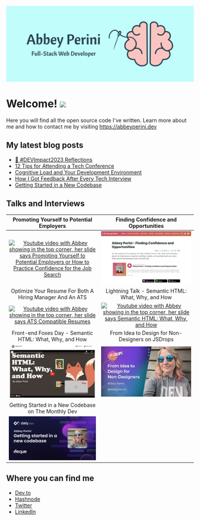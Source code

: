 ![Logo Banner](logobanner.png)

# Welcome! <img src="https://media.giphy.com/media/hvRJCLFzcasrR4ia7z/giphy.gif" width="25px">
Here you will find all the open source code I've written. Learn more about me and how to contact me by visiting https://abbeyperini.dev

## My latest blog posts 
<!-- MEDIUM-STORY-LIST:START -->
- [🌟 #DEVImpact2023 Reflections](https://dev.to/abbeyperini/devimpact2023-reflections-3p32)
- [12 Tips for Attending a Tech Conference](https://dev.to/abbeyperini/12-tips-for-attending-a-tech-conference-14mp)
- [Cognitive Load and Your Development Environment](https://dev.to/abbeyperini/cognitive-load-and-your-development-environment-2nc3)
- [How I Got Feedback After Every Tech Interview](https://dev.to/abbeyperini/how-i-got-feedback-after-every-tech-interview-2ig4)
- [Getting Started in a New Codebase](https://dev.to/abbeyperini/getting-started-in-a-new-codebase-e7b)
<!-- MEDIUM-STORY-LIST:END -->

## Talks and Interviews

| Promoting Yourself to Potential Employers | Finding Confidence and Opportunities |
| :--: | :--: |
| [![Youtube video with Abbey showing in the top corner, her slide says Promoting Yourself to Potential Employers or How to Practice Confidence for the Job Search](./assets/L&LThumbnail.png)](https://www.youtube.com/watch?v=NVaZu8--4p0&list=PLh9uT23TA65idCyc_orC85RefgY_-fKsG&index=17) | [![screenshot of this podcast episode's page on virtualcoffee.io](./assets/podcastInterview.png)](https://virtualcoffee.io/podcast/0302-abbey-perini/) 
| Optimize Your Resume For Both A Hiring Manager And An ATS | Lightning Talk - Semantic HTML: What, Why, and How |
| [![Youtube video with Abbey showing in the top corner, her slide says ATS Compatible Resumes](./assets/ResumeL&LThumbnail.png)](https://www.youtube.com/watch?v=XwPVZNvP_IM&list=PLh9uT23TA65idCyc_orC85RefgY_-fKsG&index=5) | [![Youtube video with Abbey showing in the top corner, her slide says Semantic HTML: What, Why, and How](./assets/HTMLL&LThumbnail.png)](https://www.youtube.com/watch?v=qYPq9Fd-SE4&list=PLh9uT23TA65gwNgoeeZ21XWlxLOwxs3Ls&index=7) |
| Front-end Foxes Day - Semantic HTML: What, Why, and How | From Idea to Design for Non-Designers on JSDrops |
| [![Talk video thumbnail Front-end Foxes Day Semantic HTML: What, Why, and How by Abbey Perini with a cute fox coding and drinking coffee](./assets/FEFDThumbnail.png)](https://cfe.dev/sessions/fefd2022-semantic-html/) | [![Thumbnail for From Idea to Design for Non-Designers on JSDrops](./assets/JSDrops.webp)](https://dropjs.com/from-idea-to-design-for-non-designers-with-abbey-perini)| 
| Getting Started in a New Codebase on The Monthly Dev |
| [![Talk video thumbnail Getting Started in a New Codebase on The Monthly Dev](./assets/MonthlyDev.jpeg)](https://www.youtube.com/watch?v=XWW1hQEnERQ) |

## Where you can find me
* [Dev.to](https://dev.to/abbeyperini)
* [Hashnode](https://abbeyperini.hashnode.dev/)
* [Twitter](https://twitter.com/AbbeyPerini)
* [LinkedIn](https://www.linkedin.com/in/abigail-perini/)
